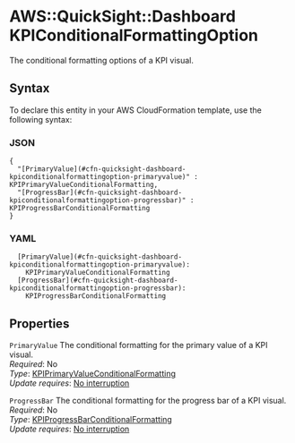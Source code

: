 # AWS::QuickSight::Dashboard KPIConditionalFormattingOption<a name="aws-properties-quicksight-dashboard-kpiconditionalformattingoption"></a>

The conditional formatting options of a KPI visual\.

## Syntax<a name="aws-properties-quicksight-dashboard-kpiconditionalformattingoption-syntax"></a>

To declare this entity in your AWS CloudFormation template, use the following syntax:

### JSON<a name="aws-properties-quicksight-dashboard-kpiconditionalformattingoption-syntax.json"></a>

```
{
  "[PrimaryValue](#cfn-quicksight-dashboard-kpiconditionalformattingoption-primaryvalue)" : KPIPrimaryValueConditionalFormatting,
  "[ProgressBar](#cfn-quicksight-dashboard-kpiconditionalformattingoption-progressbar)" : KPIProgressBarConditionalFormatting
}
```

### YAML<a name="aws-properties-quicksight-dashboard-kpiconditionalformattingoption-syntax.yaml"></a>

```
  [PrimaryValue](#cfn-quicksight-dashboard-kpiconditionalformattingoption-primaryvalue):
    KPIPrimaryValueConditionalFormatting
  [ProgressBar](#cfn-quicksight-dashboard-kpiconditionalformattingoption-progressbar):
    KPIProgressBarConditionalFormatting
```

## Properties<a name="aws-properties-quicksight-dashboard-kpiconditionalformattingoption-properties"></a>

`PrimaryValue` <a name="cfn-quicksight-dashboard-kpiconditionalformattingoption-primaryvalue"></a>
The conditional formatting for the primary value of a KPI visual\.  
_Required_: No  
_Type_: [KPIPrimaryValueConditionalFormatting](aws-properties-quicksight-dashboard-kpiprimaryvalueconditionalformatting.md)  
_Update requires_: [No interruption](https://docs.aws.amazon.com/AWSCloudFormation/latest/UserGuide/using-cfn-updating-stacks-update-behaviors.html#update-no-interrupt)

`ProgressBar` <a name="cfn-quicksight-dashboard-kpiconditionalformattingoption-progressbar"></a>
The conditional formatting for the progress bar of a KPI visual\.  
_Required_: No  
_Type_: [KPIProgressBarConditionalFormatting](aws-properties-quicksight-dashboard-kpiprogressbarconditionalformatting.md)  
_Update requires_: [No interruption](https://docs.aws.amazon.com/AWSCloudFormation/latest/UserGuide/using-cfn-updating-stacks-update-behaviors.html#update-no-interrupt)
